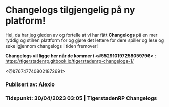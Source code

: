 # **Changelogs tilgjengelig på ny platform!**


Hei, da har jeg gleden av og fortelle at vi har fått **Changelogs**  på en mer ryddig og stilren plattform for og gjøre det lettere for dere spiller og lese og søke igjennom changelogs i tiden fremover!

**Changelogs vil ligge her når de kommer i <#552910197258059796> :**
https://tigerstadenrp.gitbook.io/tigerstadenrp-changelogs-1/

<@&767477408021872691>

### Publisert av: Alexio

### Tidspunkt: 30/04/2023 03:05 | TigerstadenRP Changelogs